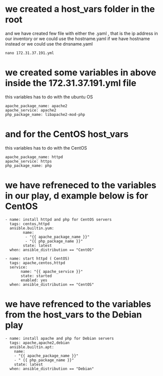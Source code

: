 # we created a host_vars folder in the root 

and we have created few file with either the <ip-address>.yaml , that is the ip address in our inventory
or we could use the hostname.yaml if we have hostname instead or we could use the dnsname.yaml

```
nano 172.31.37.191.yml
```

# we created some variables in above inside the 172.31.37.191.yml file

this variables has to do with the ubuntu OS 

```
apache_package_name: apache2
apache_service: apache2
php_package_name: libapache2-mod-php
```

# and for the CentOS host_vars 

this variables has to do with the CentOS
```
apache_package_name: httpd
apache_service: https
php_package_name: php
```

# we have refreneced to the variables in our play, d example below is for CentOS
```
- name: install httpd and php for CentOS servers
  tags: centos,httpd
  ansible.builtin.yum:
        name: 
         - "{{ apache_package_name }}"
         - "{{ php_package_name }}"
        state: latest
  when: ansible_distribution == "CentOS"

- name: start httpd ( CentOS)
  tags: apache,centos,httpd
  service: 
       name: "{{ apache_service }}"
       state: started
       enabled: yes
  when: ansible_distribution == "CentOS"
```
# we have refrenced to the variables from the host_vars to the Debian play
```
- name: install apache and php for Debian servers
  tags: apache,apache2,debian
  ansible.builtin.apt:
    name: 
    - "{{ apache_package_name }}"
    - " {{ php_package_name }}"
    state: latest     
  when: ansible_distribution == "Debian"

```
